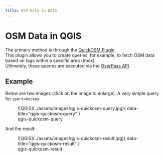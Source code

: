 ```yaml
---
title: OSM Data in QGIS
---
```

# OSM Data in QGIS

The primary method is through the [QuickOSM Plugin](https://plugins.qgis.org/plugins/QuickOSM/).  
This plugin allows you to create queries, for example, to fetch OSM data based on tags within a specific area (bbox).  
Ultimately, these queries are executed via the [OverPass API](https://wiki.openstreetmap.org/wiki/Overpass_API).

## Example

Below are two images (click on the image to enlarge). A very simple query for `sport=hockey`:

<figure markdown>
![QGIS](../assets/images/qgis-quickosm-query.jpg){ data-title="qgis-quickosm-query"  }
<figcaption>qgis-quickosm-query</figcaption>
</figure>

And the result:

<figure markdown>
![QGIS](../assets/images/qgis-quickosm-result.jpg){ data-title="qgis-quickosm-result"  }
<figcaption>qgis-quickosm-result</figcaption>
</figure>
